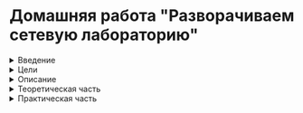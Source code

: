 # Домашняя работа "Разворачиваем сетевую лабораторию"  


<details>
  <summary>Введение </summary>

Сеть — очень важная составляющая в работе серверов. По сети сервера взаимодействуют между собой.
В данном домашнем задании мы рассмотрим технологии маршрутизации и NAT.  
**Маршрутизация** — выбор оптимального пути передачи пакетов. Для маршрутизации используется таблица маршрутизации. Основная задача маршрутизации — доставить пакет по указанному IP-адресу.  
Если одно устройство имеет сразу несколько подсетей, например в сервере есть 2 порта с адресами:  
+ 192.168.1.10/24
+ 10.10.12.72/24
то, такие сети называются непосредственно подключенными (Directly connected networks). Маршрутизация между Directrly Connected сетями происходит автоматически. Дополнительная настройка не потребуется. Если необходимая сеть удалена, маршрутизатор будет искать через какой порт она будет доступна, если такой порт не найден, то трафик уйдет на шлюз по умолчанию.  

**Маршрутизация бывает статическая и динамическая.**

При использовании статической маршрутизации администратор сам создаёт правила для маршрутов. Плюсом данного метода будет являться безопасность, так как статические маршруты не обновляются по сети, а минусом — сложности при работе с сетями больших объёмов.  
Динамическая маршрутизация подразумевает построение маршрутов автоматически с помощью различных протоколов (RIP,OSPF,BGP, и.т.д.). Маршрутизаторы сами обмениваются друг с другом информацией о сетях и автоматически прописывают маршруты.  

**NAT** — это процесс, используемый для преобразования сетевых адресов.
Основные цели NAT:  
+ Экономия публичных IPv4-адресов
+ Повышение степени конфиденциальности и безопасности сети.
NAT обычно работает на границе, где локальная сеть соединяется с сетью Интернет. Когда устройству сети потребуется подключение к устройству вне его сети (например в Интернете), пакет пересылается маршрутизатору с NAT, а маршрутизатор преобразовывает его внутренний адрес в публичный.  
</details>

<details>
<summary>Цели</summary>

+ Создать домашнюю сетевую лабораторию.   
+ Научиться менять базовые сетевые настройки в Linux-based системах.
</details>


<details>
<summary>Описание</summary>

1. Скачать и развернуть Vagrant-стенд (https://github.com/erlong15/otus-linux/tree/network)  

2. Построить следующую сетевую архитектуру:  
Сеть office1  
- 192.168.2.0/26 - dev
- 192.168.2.64/26 - test servers
- 192.168.2.128/26 - managers
- 192.168.2.192/26 - office hardware
Сеть office2  
- 192.168.1.0/25 - dev
- 192.168.1.128/26 - test servers
- 192.168.1.192/26 - office hardware
Сеть central  
- 192.168.0.0/28 - directors
- 192.168.0.32/28 - office hardware
- 192.168.0.64/26 - wifi
Итого должны получиться следующие сервера:  
● inetRouter  
● centralRouter  
● office1Router  
● office2Router  
● centralServer  
● office1Server  
● office2Server  

Задание состоит из 2-х частей: теоретической и практической.  

В теоретической части требуется:
● Найти свободные подсети  
● Посчитать количество узлов в каждой подсети, включая свободные  
● Указать Broadcast-адрес для каждой подсети  
● Проверить, нет ли ошибок при разбиении  
В практической части требуется:  
● Соединить офисы в сеть согласно логической схеме и настроить роутинг  
● Интернет-трафик со всех серверов должен ходить через inetRouter  
● Все сервера должны видеть друг друга (должен проходить ping)  
● У всех новых серверов отключить дефолт на NAT (eth0), который vagrant поднимает для связи  
● Добавить дополнительные сетевые интерфейсы, если потребуется  

Рекомендуется использовать Vagrant + Ansible для настройки данной схемы.  

</details>

<details>
<summary>Теоретическая часть</summary>

+ Найти свободные подсети
+ Посчитать количество узлов в каждой подсети, включая свободные
+ Указать Broadcast-адрес для каждой подсети
+ Проверить, нет ли ошибок при разбиении

| Name  |Network|Netmask| N  | Hostmin  | Hostmax  |  Broadcast |
|---|---|---|---|---|---|---|
|   |   |   | **Central Network**   |   |   |   |
| Directors  | 192.168.0.0/28  | 255.255.255.240   | 14  | 192.168.0.1   | 192.168.0.14   | 192.168.0.15  |
| Office hardware  | 192.168.0.32/28   | 255.255.255.240   | 14  | 192.168.0.33   | 192.168.0.46   | 192.168.0.47  |
| Wifi  | 192.168.0.64/26  | 255.255.255.192   | 62  | 192.168.0.65   | 192.168.0.126   | 192.168.0.127  |
|   |   |   | **Office 1 network**  |   |   |   |
|  Dev | 192.168.2.0/26   | 255.255.255.192   | 62  | 192.168.2.1   | 192.168.2.62   | 192.168.2.63  |
| Test  | 192.168.2.64/26   | 255.255.255.192  |  62 | 192.168.2.65   |  192.168.2.126  | 192.168.2.127  |
|Managers   | 192.168.2.128/26   | 255.255.255.192  | 62  | 192.168.2.129   | 192.168.2.190   | 192.168.2.191  |
| Office hardware  | 192.168.2.192/26   | 255.255.255.192  | 62  | 192.168.2.193   |  192.168.2.254  | 192.168.2.255  |
|   |   |   | **Office 2 network**  |   |   |   |
| Dev  | 192.168.3.0/25   | 255.255.255.128  | 126  | 192.168.3.1   | 192.168.3.126  | 192.168.3.127  |
| Test  | 192.168.3.128/26   | 255.255.255.192  | 62  |  192.168.3.129  |  192.168.3.190 | 192.168.3.191  |
|  Office | 192.168.3.192/26   | 255.255.255.192  | 62  | 192.168.3.193   | 192.168.3.254  | 192.168.3.255  |
|   |   |   |  **InetRouter — CentralRouter network** |   |   |   |
| Inet-central  | 192.168.255.0/30  | 255.255.255.252   |  2 |  192.168.255.1  |  192.168.255.2  | 192.168.255.3  |

Свободные сети:  

+ 192.168.0.16/28
+ 192.168.0.48/28
+ 192.168.0.80/28
+ 192.168.0.96/28
+ 192.168.0.112/28
+ 192.168.0.128/25
  
  ===============

+ 192.168.255.4/30
+ 192.168.255.8/29
+ 192.168.255.16/28
+ 192.168.255.32/27
+ 192.168.255.64/26
+ 192.168.255.128/26
+ 192.168.255.192/26
</details>

<details>
<summary>Практическая часть</summary>


</details>